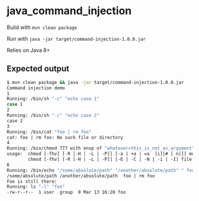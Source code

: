 # java_command_injection

Build with `mvn clean package`

Run with `java -jar target/command-injection-1.0.0.jar`

Relies on Java 8+

## Expected output

```sh
$ mvn clean package && java -jar target/command-injection-1.0.0.jar
Command injection demo
1
Running: /bin/sh "-c" "echo case 1"
case 1
2
Running: /bin/sh "-c" "echo case 2"
case 2
3
Running: /bin/cat "foo | rm foo"
cat: foo | rm foo: No such file or directory
4
Running: /bin/chmod 777 with envp of "whatever=this_is_not_an_argument"
usage:  chmod [-fhv] [-R [-H | -L | -P]] [-a | +a | =a  [i][# [ n]]] mode|entry file ...
        chmod [-fhv] [-R [-H | -L | -P]] [-E | -C | -N | -i | -I] file ...
6
Running: /bin/echo "/some/absolute/path" "/another/absolute/path" " foo | rm foo"
/some/absolute/path /another/absolute/path  foo | rm foo
Foo is still there: 
Running: ls "-l" "foo"
-rw-r--r--  1 user  group  0 Mar 13 16:28 foo
```
